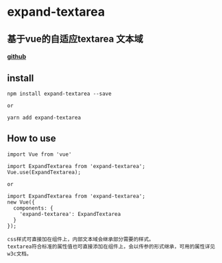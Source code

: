 # expand-textarea
## 基于vue的自适应textarea 文本域
#### [github](https://github.com/LiuChangkang/expand-textarea)

## install
```
npm install expand-textarea --save

or

yarn add expand-textarea
```

## How to use
```
import Vue from 'vue'

import ExpandTextarea from 'expand-textarea';
Vue.use(ExpandTextarea);

or

import ExpandTextarea from 'expand-textarea';
new Vue({
  components: {
    'expand-textarea': ExpandTextarea
  }
});
```

```
css样式可直接加在组件上，内部文本域会继承部分需要的样式。
textarea符合标准的属性值也可直接添加在组件上，会以传参的形式继承，可用的属性详见w3c文档。
```
